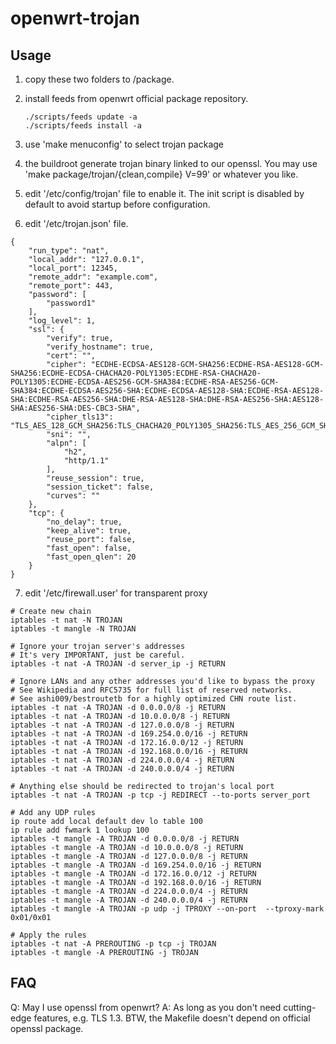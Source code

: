 openwrt-trojan
==============

Usage
-----

1. copy these two folders to <openwrt-source-tree>/package.

2. install feeds from openwrt official package repository.

    <pre><code>./scripts/feeds update -a
   ./scripts/feeds install -a</code></pre>

3. use 'make menuconfig' to select trojan package

4. the buildroot generate trojan binary linked to our openssl.
   You may use 'make package/trojan/{clean,compile} V=99' or
   whatever you like.

5. edit '/etc/config/trojan' file to enable it.
   The init script is disabled by default to avoid startup
   before configuration.
   
6. edit '/etc/trojan.json' file. 
<pre><code>{
    "run_type": "nat",
    "local_addr": "127.0.0.1",
    "local_port": 12345,
    "remote_addr": "example.com",
    "remote_port": 443,
    "password": [
        "password1"
    ],
    "log_level": 1,
    "ssl": {
        "verify": true,
        "verify_hostname": true,
        "cert": "",
        "cipher": "ECDHE-ECDSA-AES128-GCM-SHA256:ECDHE-RSA-AES128-GCM-SHA256:ECDHE-ECDSA-CHACHA20-POLY1305:ECDHE-RSA-CHACHA20-POLY1305:ECDHE-ECDSA-AES256-GCM-SHA384:ECDHE-RSA-AES256-GCM-SHA384:ECDHE-ECDSA-AES256-SHA:ECDHE-ECDSA-AES128-SHA:ECDHE-RSA-AES128-SHA:ECDHE-RSA-AES256-SHA:DHE-RSA-AES128-SHA:DHE-RSA-AES256-SHA:AES128-SHA:AES256-SHA:DES-CBC3-SHA",
        "cipher_tls13": "TLS_AES_128_GCM_SHA256:TLS_CHACHA20_POLY1305_SHA256:TLS_AES_256_GCM_SHA384",
        "sni": "",
        "alpn": [
            "h2",
            "http/1.1"
        ],
        "reuse_session": true,
        "session_ticket": false,
        "curves": ""
    },
    "tcp": {
        "no_delay": true,
        "keep_alive": true,
        "reuse_port": false,
        "fast_open": false,
        "fast_open_qlen": 20
    }
}</code></pre>

7. edit '/etc/firewall.user' for transparent proxy
<pre><code># Create new chain
iptables -t nat -N TROJAN
iptables -t mangle -N TROJAN

# Ignore your trojan server's addresses
# It's very IMPORTANT, just be careful.
iptables -t nat -A TROJAN -d server_ip -j RETURN

# Ignore LANs and any other addresses you'd like to bypass the proxy
# See Wikipedia and RFC5735 for full list of reserved networks.
# See ashi009/bestroutetb for a highly optimized CHN route list.
iptables -t nat -A TROJAN -d 0.0.0.0/8 -j RETURN
iptables -t nat -A TROJAN -d 10.0.0.0/8 -j RETURN
iptables -t nat -A TROJAN -d 127.0.0.0/8 -j RETURN
iptables -t nat -A TROJAN -d 169.254.0.0/16 -j RETURN
iptables -t nat -A TROJAN -d 172.16.0.0/12 -j RETURN
iptables -t nat -A TROJAN -d 192.168.0.0/16 -j RETURN
iptables -t nat -A TROJAN -d 224.0.0.0/4 -j RETURN
iptables -t nat -A TROJAN -d 240.0.0.0/4 -j RETURN

# Anything else should be redirected to trojan's local port
iptables -t nat -A TROJAN -p tcp -j REDIRECT --to-ports server_port

# Add any UDP rules
ip route add local default dev lo table 100
ip rule add fwmark 1 lookup 100
iptables -t mangle -A TROJAN -d 0.0.0.0/8 -j RETURN
iptables -t mangle -A TROJAN -d 10.0.0.0/8 -j RETURN
iptables -t mangle -A TROJAN -d 127.0.0.0/8 -j RETURN
iptables -t mangle -A TROJAN -d 169.254.0.0/16 -j RETURN
iptables -t mangle -A TROJAN -d 172.16.0.0/12 -j RETURN
iptables -t mangle -A TROJAN -d 192.168.0.0/16 -j RETURN
iptables -t mangle -A TROJAN -d 224.0.0.0/4 -j RETURN
iptables -t mangle -A TROJAN -d 240.0.0.0/4 -j RETURN
iptables -t mangle -A TROJAN -p udp -j TPROXY --on-port <server port> --tproxy-mark 0x01/0x01

# Apply the rules
iptables -t nat -A PREROUTING -p tcp -j TROJAN
iptables -t mangle -A PREROUTING -j TROJAN
</code></pre>
FAQ
---

Q: May I use openssl from openwrt?
A: As long as you don't need cutting-edge features, e.g. TLS 1.3.
   BTW, the Makefile doesn't depend on official openssl package.
